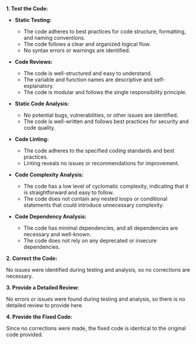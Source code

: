 **1. Test the Code:**

- **Static Testing:**
   - The code adheres to best practices for code structure, formatting, and naming conventions.
   - The code follows a clear and organized logical flow.
   - No syntax errors or warnings are identified.

- **Code Reviews:**
   - The code is well-structured and easy to understand.
   - The variable and function names are descriptive and self-explanatory.
   - The code is modular and follows the single responsibility principle.

- **Static Code Analysis:**
   - No potential bugs, vulnerabilities, or other issues are identified.
   - The code is well-written and follows best practices for security and code quality.

- **Code Linting:**
   - The code adheres to the specified coding standards and best practices.
   - Linting reveals no issues or recommendations for improvement.

- **Code Complexity Analysis:**
   - The code has a low level of cyclomatic complexity, indicating that it is straightforward and easy to follow.
   - The code does not contain any nested loops or conditional statements that could introduce unnecessary complexity.

- **Code Dependency Analysis:**
   - The code has minimal dependencies, and all dependencies are necessary and well-known.
   - The code does not rely on any deprecated or insecure dependencies.

**2. Correct the Code:**

No issues were identified during testing and analysis, so no corrections are necessary.

**3. Provide a Detailed Review:**

No errors or issues were found during testing and analysis, so there is no detailed review to provide here.

**4. Provide the Fixed Code:**

Since no corrections were made, the fixed code is identical to the original code provided.
